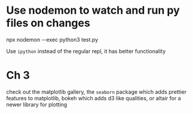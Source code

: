 # Use nodemon to watch and run py files on changes
npx nodemon --exec python3 test.py

Use `ipython` instead of the regular repl, it has better functionality

# Ch 3
check out the matplotlib gallery, the `seaborn` package which adds prettier features to matplotlib, bokeh which adds d3 like qualities, or altair for a newer library for plotting